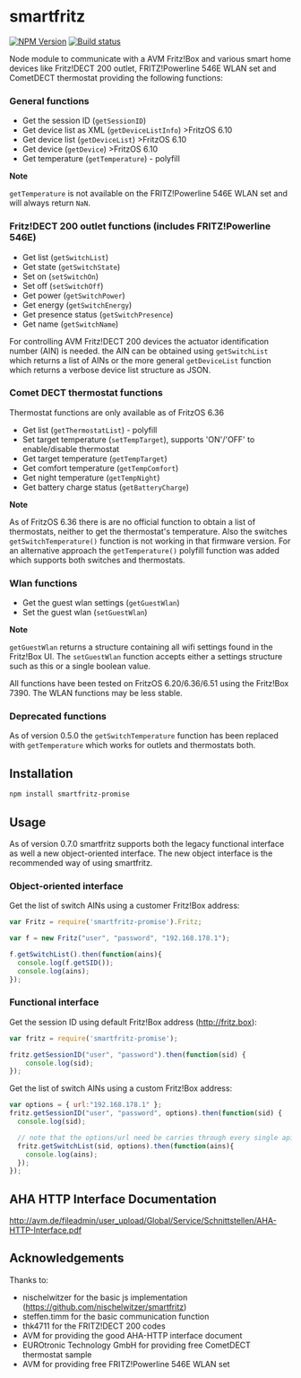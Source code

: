 # smartfritz
[![NPM Version](https://img.shields.io/npm/v/smartfritz-promise.svg)](https://www.npmjs.com/package/smartfritz-promise)
[![Build status](https://travis-ci.org/andig/smartfritz.svg?branch=master)](https://travis-ci.org/andig/smartfritz)

Node module to communicate with a AVM Fritz!Box and various smart home devices like Fritz!DECT 200 outlet, FRITZ!Powerline 546E WLAN set and CometDECT thermostat providing the following functions:

### General functions

- Get the session ID (`getSessionID`)
- Get device list as XML (`getDeviceListInfo`) >FritzOS 6.10
- Get device list (`getDeviceList`) >FritzOS 6.10
- Get device (`getDevice`) >FritzOS 6.10
- Get temperature (`getTemperature`) - polyfill

**Note**

`getTemperature` is not available on the FRITZ!Powerline 546E WLAN set and will always return `NaN`.

### Fritz!DECT 200 outlet functions (includes FRITZ!Powerline 546E)

- Get list (`getSwitchList`)
- Get state (`getSwitchState`)
- Set on (`setSwitchOn`)
- Set off (`setSwitchOff`)
- Get power (`getSwitchPower`)
- Get energy (`getSwitchEnergy`)
- Get presence status (`getSwitchPresence`)
- Get name (`getSwitchName`)

For controlling AVM Fritz!DECT 200 devices the actuator identification number (AIN) is needed. the AIN can be obtained using `getSwitchList` which returns a list of AINs or the more general `getDeviceList` function which returns a verbose device list structure as JSON.

### Comet DECT thermostat functions

Thermostat functions are only available as of FritzOS 6.36

- Get list (`getThermostatList`) - polyfill
- Set target temperature (`setTempTarget`), supports 'ON'/'OFF' to enable/disable thermostat
- Get target temperature (`getTempTarget`)
- Get comfort temperature (`getTempComfort`)
- Get night temperature (`getTempNight`)
- Get battery charge status (`getBatteryCharge`)

**Note**

As of FritzOS 6.36 there is are no official function to obtain a list of thermostats, neither to get the thermostat's temperature. Also the switches `getSwitchTemperature()` function is not working in that firmware version.
For an alternative approach the `getTemperature()` polyfill function was added which supports both switches and thermostats.

### Wlan functions

- Get the guest wlan settings (`getGuestWlan`)
- Set the guest wlan (`setGuestWlan`)

**Note**

`getGuestWlan` returns a structure containing all wifi settings found in the Fritz!Box UI. The `setGuestWlan` function accepts either a settings structure such as this or a single boolean value.

All functions have been tested on FritzOS 6.20/6.36/6.51 using the Fritz!Box 7390. The WLAN functions may be less stable.

### Deprecated functions

As of version 0.5.0 the `getSwitchTemperature` function has been replaced with `getTemperature` which works for outlets and thermostats both.


## Installation

```bash
npm install smartfritz-promise
```


## Usage

As of version 0.7.0 smartfritz supports both the legacy functional interface as well a new object-oriented interface.
The new object interface is the recommended way of using smartfritz.

### Object-oriented interface

Get the list of switch AINs using a customer Fritz!Box address:
```js
var Fritz = require('smartfritz-promise').Fritz;

var f = new Fritz("user", "password", "192.168.178.1");

f.getSwitchList().then(function(ains){
  console.log(f.getSID());
  console.log(ains);
});
```

### Functional interface

Get the session ID using default Fritz!Box address (http://fritz.box):
```js
var fritz = require('smartfritz-promise');

fritz.getSessionID("user", "password").then(function(sid) {
    console.log(sid);
});
```

Get the list of switch AINs using a custom Fritz!Box address:
```js
var options = { url:"192.168.178.1" };
fritz.getSessionID("user", "password", options).then(function(sid) {
  console.log(sid);

  // note that the options/url need be carries through every single api call
  fritz.getSwitchList(sid, options).then(function(ains){
    console.log(ains);
  });
});
```


## AHA HTTP Interface Documentation

http://avm.de/fileadmin/user_upload/Global/Service/Schnittstellen/AHA-HTTP-Interface.pdf


## Acknowledgements

Thanks to:

* nischelwitzer for the basic js implementation (https://github.com/nischelwitzer/smartfritz)
* steffen.timm for the basic communication function
* thk4711 for the FRITZ!DECT 200 codes
* AVM for providing the good AHA-HTTP interface document
* EUROtronic Technology GmbH for providing free CometDECT thermostat sample
* AVM for providing free FRITZ!Powerline 546E WLAN set
